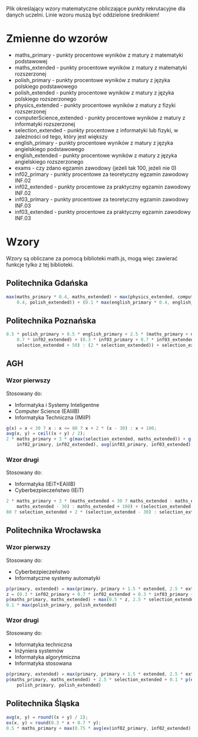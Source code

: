 Plik określający wzory matematyczne obliczające punkty rekrutacyjne dla danych uczelni.
Linie wzoru muszą być oddzielone średnikiem!

# Zmienne do wzorów

- maths_primary - punkty procentowe wyników z matury z matematyki podstawowej
- maths_extended - punkty procentowe wyników z matury z matematyki rozszerzonej
- polish_primary - punkty procentowe wyników z matury z języka polskiego podstawowego
- polish_extended - punkty procentowe wyników z matury z języka polskiego rozszerzonego
- physics_extended - punkty procentowe wyników z matury z fizyki rozszerzonej
- computerScience_extended - punkty procentowe wyników z matury z informatyki rozszerzonej
- selection_extended - punkty procentowe z informatyki lub fizyki, w zależności od tego, który jest większy
- english_primary - punkty procentowe wyników z matury z języka angielskiego podstawowego
- english_extended - punkty procentowe wyników z matury z języka angielskiego rozszerzonego
- exams - czy zdano egzamin zawodowy (jeżeli tak 100, jeżeli nie 0)
- inf02_primary - punkty procentowe za teoretyczny egzamin zawodowy INF.02
- inf02_extended - punkty procentowe za praktyczny egzamin zawodowy INF.02
- inf03_primary - punkty procentowe za teoretyczny egzamin zawodowy INF.03
- inf03_extended - punkty procentowe za praktyczny egzamin zawodowy INF.03

# Wzory

Wzory są obliczane za pomocą biblioteki math.js, mogą więc zawierać funkcje tylko z tej biblioteki.

## Politechnika Gdańska

```js
max(maths_primary * 0.4, maths_extended) + max(physics_extended, computerScience_extended) + (0.1 * max(polish_primary *
    0.4, polish_extended)) + (0.1 * max(english_primary * 0.4, english_extended)) + min(exams, 30)
```

## Politechnika Poznańska

```js
0.5 * polish_primary + 0.5 * english_primary + 2.5 * (maths_primary + maths_extended) + max(2 * ((0.3 * inf02_primary +
    0.7 * inf02_extended) + (0.3 * inf03_primary + 0.7 * inf03_extended)), 2 * ((selection_extended > 29 ? (0.5 *
    selection_extended + 50) : (2 * selection_extended)) + selection_extended))
```

## AGH

### Wzor pierwszy

Stosowany do:

- Informatyka i Systemy Inteligentne
- Computer Science (EAIiIB)
- Informatyka Techniczna (IMiIP)

```js
g(x) = x < 30 ? x : x <= 80 ? x + 2 * (x - 30) : x + 100;
avg(x, y) = ceil((x + y) / 2);
2 * maths_primary + 3 * g(max(selection_extended, maths_extended)) + g(max(selection_extended, maths_extended, avg(
    inf02_primary, inf02_extended), avg(inf03_primary, inf03_extended)))
```

### Wzor drugi

Stosowany do:

- Informatyka (IEiT+EAIiIB)
- Cyberbezpieczeństwo (IEiT)

```js
2 * maths_primary + 3 * (maths_extended < 30 ? maths_extended : maths_extended <= 80 ? maths_extended + 2 * (
    maths_extended - 30) : maths_extended + 100) + (selection_extended < 30 ? selection_extended : selection_extended <=
80 ? selection_extended + 2 * (selection_extended - 30) : selection_extended + 100)
```

## Politechnika Wrocławska

### Wzor pierwszy

Stosowany do:

- Cyberbezpieczeństwo
- Informatyczne systemy automatyki

```js
p(primary, extended) = max(primary, primary + 1.5 * extended, 2.5 * extended);
z = (0.3 * inf02_primary + 0.7 * inf02_extended + 0.3 * inf03_primary + 0.7 * inf03_extended) / 2;
p(maths_primary, maths_extended) + max(0.5 * z, 2.5 * selection_extended) + 0.1 * p(english_primary, english_extended) +
0.1 * max(polish_primary, polish_extended)
```

### Wzor drugi

Stosowany do:

- Informatyka techniczna
- Inżyniera systemów
- Informatyka algorytmiczna
- Informatyka stosowana

```js
p(primary, extended) = max(primary, primary + 1.5 * extended, 2.5 * extended);
p(maths_primary, maths_extended) + 2.5 * selection_extended + 0.1 * p(english_primary, english_extended) + 0.1 * max(
    polish_primary, polish_extended) 
```

## Politechnika Śląska

```js
avg(x, y) = round((x + y) / 2);
ex(x, y) = round(0.3 * x + 0.7 * y);
0.5 * maths_primary + max(0.75 * avg(ex(inf02_primary, inf02_extended), ex(inf03_primary, inf03_extended)), selection_extended, maths_extended)
```